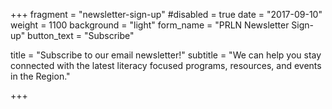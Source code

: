 +++
fragment = "newsletter-sign-up"
#disabled = true
date = "2017-09-10"
weight = 1100
background = "light"
form_name = "PRLN Newsletter Sign-up"
button_text = "Subscribe"

title = "Subscribe to our email newsletter!"
subtitle  = "We can help you stay connected with the latest literacy focused programs, resources, and events in the Region."

+++